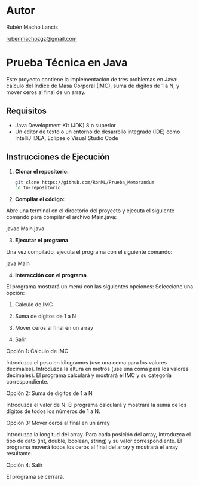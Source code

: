 # Autor
Rubén Macho Lancis

rubenmachozgz@gmail.com

# Prueba Técnica en Java

Este proyecto contiene la implementación de tres problemas en Java: cálculo del Índice de Masa Corporal (IMC), suma de dígitos de 1 a N, y mover ceros al final de un array.

## Requisitos

- Java Development Kit (JDK) 8 o superior
- Un editor de texto o un entorno de desarrollo integrado (IDE) como IntelliJ IDEA, Eclipse o Visual Studio Code

## Instrucciones de Ejecución

1. **Clonar el repositorio:**

   ```bash
   git clone https://github.com/RbnML/Prueba_Memorandum
   cd tu-repositorio

2. **Compilar el código:**

Abre una terminal en el directorio del proyecto y ejecuta el siguiente comando para compilar el archivo Main.java:

   javac Main.java

3. **Ejecutar el programa**

Una vez compilado, ejecuta el programa con el siguiente comando:

java Main

4. **Interacción con el programa**

El programa mostrará un menú con las siguientes opciones:
Seleccione una opción:

1. Calculo de IMC

2. Suma de dígitos de 1 a N

3. Mover ceros al final en un array

4. Salir

Opción 1: Cálculo de IMC

Introduzca el peso en kilogramos (use una coma para los valores decimales).
Introduzca la altura en metros (use una coma para los valores decimales).
El programa calculará y mostrará el IMC y su categoría correspondiente.

Opción 2: Suma de dígitos de 1 a N

Introduzca el valor de N.
El programa calculará y mostrará la suma de los dígitos de todos los números de 1 a N.

Opción 3: Mover ceros al final en un array

Introduzca la longitud del array.
Para cada posición del array, introduzca el tipo de dato (int, double, boolean, string) y su valor correspondiente.
El programa moverá todos los ceros al final del array y mostrará el array resultante.

Opción 4: Salir

El programa se cerrará.

